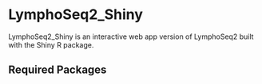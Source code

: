 # LymphoSeq2_Shiny

LymphoSeq2_Shiny is an interactive web app version of LymphoSeq2 built with the Shiny R package. 

## Required Packages
